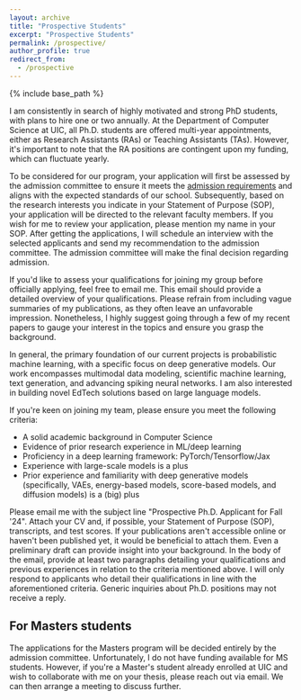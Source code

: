 ```yaml
---
layout: archive
title: "Prospective Students"
excerpt: "Prospective Students"
permalink: /prospective/
author_profile: true
redirect_from:
  - /prospective
---
```

{% include base_path %}


I am consistently in search of highly motivated and strong PhD students, with plans to hire one or two annually. 
At the Department of Computer Science at UIC, all Ph.D. students are offered multi-year appointments, either as Research Assistants (RAs) or Teaching Assistants (TAs). 
However, it's important to note that the RA positions are contingent upon my funding, which can fluctuate yearly.


To be considered for our program, your application will first be assessed by the admission committee to ensure it meets the <a href="https://cs.uic.edu/graduate/admissions/">admission requirements</a> and aligns with the expected standards of our school.
Subsequently, based on the research interests you indicate in your Statement of Purpose (SOP), your application will be directed to the relevant faculty members.
If you wish for me to review your application, please mention my name in your SOP.
After getting the applications, I will schedule an interview with the selected applicants and send my recommendation to the admission committee.
The admission committee will make the final decision regarding admission.


If you'd like to assess your qualifications for joining my group before officially applying, feel free to email me. This email should provide a detailed overview of your qualifications. 
Please refrain from including vague summaries of my publications, as they often leave an unfavorable impression. 
Nonetheless, I highly suggest going through a few of my recent papers to gauge your interest in the topics and ensure you grasp the background.

In general, the primary foundation of our current projects is probabilistic machine learning, with a specific focus on deep generative models. 
Our work encompasses multimodal data modeling, scientific machine learning, text generation, and advancing spiking neural networks. I am also interested in building novel EdTech solutions based on large language models.

If you're keen on joining my team, please ensure you meet the following criteria:
- A solid academic background in Computer Science
- Evidence of prior research experience in ML/deep learning
- Proficiency in a deep learning framework: PyTorch/Tensorflow/Jax  
- Experience with large-scale models is a plus
- Prior experience and familiarity with deep generative models (specifically, VAEs, energy-based models, score-based models, and diffusion models) is a (big) plus

Please email me with the subject line "Prospective Ph.D. Applicant for Fall '24". Attach your CV and, if possible, your Statement of Purpose (SOP), transcripts, and test scores. 
If your publications aren't accessible online or haven't been published yet, it would be beneficial to attach them. Even a preliminary draft can provide insight into your background.
In the body of the email, provide at least two paragraphs detailing your qualifications and previous experiences in relation to the criteria mentioned above.
I will only respond to applicants who detail their qualifications in line with the aforementioned criteria. Generic inquiries about Ph.D. positions may not receive a reply.


<h2>For Masters students</h2>
The applications for the Masters program will be decided entirely by the admission committee.
Unfortunately, I do not have funding available for MS students. 
However, if you're a Master's student already enrolled at UIC and wish to collaborate with me on your thesis, please reach out via email. We can then arrange a meeting to discuss further.
